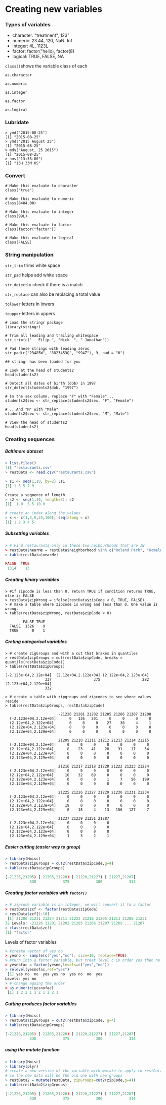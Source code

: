 # Creating new variables

### Types of variables

* character: "treatment", 123"
* numeric: 23.44, 120, NaN, Inf 
* integer:  4L, 1123L
* factor: factor\("hello\), factor\(8\)
* logical: TRUE, FALSE, NA

`class()`shows the variable class of each

`as.character`

`as.numeric`

`as.integer`

`as.factor`

`as.logical`

### Lubridate

```
> ymd("2015-08-25")
[1] "2015-08-25"
> ymd("2015 August 25")
[1] "2015-08-25"
> mdy("August, 25 2015")
[1] "2015-08-25"
> hms("13:33:00")
[1] "13H 33M 0S"
```

### Convert

```
# Make this evaluate to character
class("true")

# Make this evaluate to numeric
class(8484.00)

# Make this evaluate to integer
class(99L)

# Make this evaluate to factor
class(factor("factor"))

# Make this evaluate to logical
class(FALSE)
```

### String manipulation

`str_trim` trims white space

`str_pad` helps add white space

`str_detect`to check if there is a match

`str_replace` can also be replacing a total value

`tolower` letters in lowers

`toupper` letters in uppers

```
# Load the stringr package
library(stringr)

# Trim all leading and trailing whitespace
str_trim(c("   Filip ", "Nick  ", " Jonathan"))

# Pad these strings with leading zeros
str_pad(c("23485W", "8823453Q", "994Z"), 9, pad = "0")

## stringr has been loaded for you

# Look at the head of students2
head(students2)

# Detect all dates of birth (dob) in 1997
str_detect(students2$dob, "1997")

# In the sex column, replace "F" with "Female"...
students2$sex <- str_replace(students2$sex, "F", "Female")

# ...And "M" with "Male"
students2$sex <- str_replace(students2$sex, "M", "Male")

# View the head of students2
head(students2)
```

### Creating sequences

##### Baltimore dataset

```r
> list.files()
[1] "restaurants.csv"
> restData <- read.csv("restaurants.csv")
```

```r
> s1 <- seq(1,10, by=2) ;s1
[1] 1 3 5 7 9

Create a sequence of length
> s2 <- seq(1,10, length=3); s2
[1]  1.0  5.5 10.0

# create an index along the values
> x <- c(1,3,8,25,100); seq(along = x)
[1] 1 2 3 4 5
```

##### Subsetting variables

```r
> # Find restaurants only in these two neibourhoods that are IN
> restData$nearMe = restData$neighborhood %in% c("Roland Park", "Homeland") 
> table(restData$nearMe)

FALSE  TRUE 
 1314    13
```

##### Creating binary variables

```
> #if zipcode is less than 0. return TRUE if condition returns TRUE, else is FALSE
> restData$zipWrong = ifelse(restData$zipCode < 0, TRUE, FALSE)
> # make a table where zipcode is wrong and less than 0. One value is wrong.
> table(restData$zipWrong, restData$zipCode < 0)

        FALSE TRUE
  FALSE  1326    0
  TRUE      0    1
```

##### Creting categorical variables

```
> # create zigGroups and with a cut that brakes in quantiles
> restData$zipGroups = cut(restData$zipCode, breaks = quantile(restData$zipCode))
> table(restData$zipGroups)

(-2.123e+04,2.12e+04]  (2.12e+04,2.122e+04] (2.122e+04,2.123e+04] 
                  337                   375                   282 
(2.123e+04,2.129e+04] 
                  332 

> # create a table with zipgroups and zipcodes to see where values reside
> table(restData$zipGroups, restData$zipCode)

                        -21226 21201 21202 21205 21206 21207 21208
  (-2.123e+04,2.12e+04]      0   136   201     0     0     0     0
  (2.12e+04,2.122e+04]       0     0     0    27    30     4     1
  (2.122e+04,2.123e+04]      0     0     0     0     0     0     0
  (2.123e+04,2.129e+04]      0     0     0     0     0     0     0

                        21209 21210 21211 21212 21213 21214 21215
  (-2.123e+04,2.12e+04]     0     0     0     0     0     0     0
  (2.12e+04,2.122e+04]      8    23    41    28    31    17    54
  (2.122e+04,2.123e+04]     0     0     0     0     0     0     0
  (2.123e+04,2.129e+04]     0     0     0     0     0     0     0

                        21216 21217 21218 21220 21222 21223 21224
  (-2.123e+04,2.12e+04]     0     0     0     0     0     0     0
  (2.12e+04,2.122e+04]     10    32    69     0     0     0     0
  (2.122e+04,2.123e+04]     0     0     0     1     7    56   199
  (2.123e+04,2.129e+04]     0     0     0     0     0     0     0

                        21225 21226 21227 21229 21230 21231 21234
  (-2.123e+04,2.12e+04]     0     0     0     0     0     0     0
  (2.12e+04,2.122e+04]      0     0     0     0     0     0     0
  (2.122e+04,2.123e+04]    19     0     0     0     0     0     0
  (2.123e+04,2.129e+04]     0    18     4    13   156   127     7

                        21237 21239 21251 21287
  (-2.123e+04,2.12e+04]     0     0     0     0
  (2.12e+04,2.122e+04]      0     0     0     0
  (2.122e+04,2.123e+04]     0     0     0     0
  (2.123e+04,2.129e+04]     1     3     2     1
```

##### Easier cutting \(easier way to group\)

```r
> library(Hmisc)
> restData$zipGroups = cut2(restData$zipCode,g=4)
> table(restData$zipGroups)

[-21226,21205) [ 21205,21220) [ 21220,21227) [ 21227,21287] 
           338            375            300            314
```

##### Creating factor variables with `factor()`

```r
> # zipcode variable is an integer, we will convert it to a factor
> restData$zcf <- factor(restData$zipCode)
> restData$zcf[1:10]
 [1] 21206 21231 21224 21211 21223 21218 21205 21211 21205 21231
32 Levels: -21226 21201 21202 21205 21206 21207 21208 ... 21287
> class(restData$zcf)
[1] "factor"
```

Levels of factor variables

```r
> #create vector of yes no
> yesno <- sample(c("yes","no"), size=10, replace=TRUE)
> #turn into a factor variable, but treat level c in order yes then no
> yesnofac = factor(yesno,levels=c("yes","no"))
> relevel(yesnofac,ref="yes")
 [1] yes no  no  yes yes no  yes no  no  yes
Levels: yes no
> # change againg the order
> as.numeric(yesnofac)
 [1] 1 2 2 1 1 2 1 2 2 1
```

##### Cutting produces factor variables

```r
> library(Hmisc)
> restData$zipGroups = cut2(restData$zipCode, g=4)
> table(restData$zipGroups)

[-21226,21205) [ 21205,21220) [ 21220,21227) [ 21227,21287] 
           338            375            300            314
```

##### using the mutate function

```r
> library(Hmisc)
> library(plyr)
# create a new version of the variable with mutate to apply to restData and apply zipGroups
# so the new data will be the old one with new groups
> restData2 = mutate(restData, zipGroups=cut2(zipCode,g=4))
> table(restData2$zipGroups)

[-21226,21205) [ 21205,21220) [ 21220,21227) [ 21227,21287] 
           338            375            300            314
```



